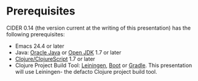 # Prerequisites

CIDER 0.14 (the version current at the writing of this presentation) has the following prerequisites:

* Emacs 24.4 or later
* Java: [Oracle Java](http://www.oracle.com/technetwork/indexes/downloads/index.html#java) or [Open JDK](http://openjdk.java.net/install/index.html) 1.7 or later
* [Clojure/ClojureScript](https://clojure.org/) 1.7 or later
* Clojure Project Build Tool: [Leiningen](https://leiningen.org/), [Boot](https://github.com/boot-clj/boot) or [Gradle](https://gradle.org/). This presentation will use Leiningen- the defacto Clojure project build tool.
